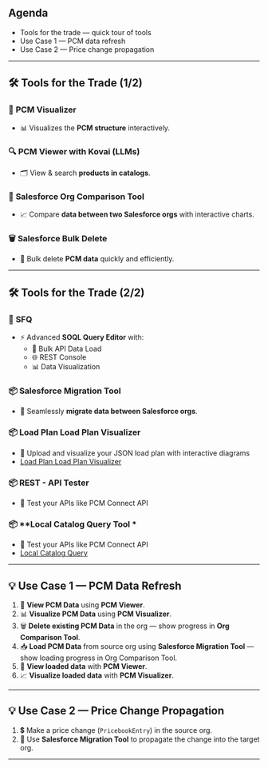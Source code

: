 

## Agenda
- Tools for the trade — quick tour of tools 
- Use Case 1 — PCM data refresh
- Use Case 2 — Price change propagation

---

## 🛠 Tools for the Trade (1/2)

### 🎯 **PCM Visualizer**
- 📊 Visualizes the **PCM structure** interactively.

### 🔍 **PCM Viewer with Kovai (LLMs)**
- 🗂 View & search **products in catalogs**.

### 🔄 **Salesforce Org Comparison Tool**
- 📈 Compare **data between two Salesforce orgs** with interactive charts.

### 🗑 **Salesforce Bulk Delete**
- 🧹 Bulk delete **PCM data** quickly and efficiently.

---

## 🛠 Tools for the Trade (2/2)

### 🧠 **SFQ**
- ⚡ Advanced **SOQL Query Editor** with:
  - 🚚 Bulk API Data Load
  - 🌐 REST Console
  - 📊 Data Visualization

### 📦 **Salesforce Migration Tool**
- 🔗 Seamlessly **migrate data between Salesforce orgs**.

### 📦 **Load Plan Load Plan Visualizer**
- 🔗 Upload and visualize your JSON load plan with interactive diagrams
- [Load Plan Load Plan Visualizer](https://mchinnappan100.github.io/pages2/tools/load-plan/)


###  📦 **REST - API Tester**
- 🔗 Test your APIs like PCM Connect API

###  📦 **Local Catalog Query Tool *
- 🔗 Test your APIs like PCM Connect API
- [Local Catalog Query](https://mchinnappan100.github.io/pages2/tools/smt/localcatalog.html)


---

## 💡 Use Case 1 — **PCM Data Refresh**

1. 👀 **View PCM Data** using **PCM Viewer**.
2. 📊 **Visualize PCM Data** using **PCM Visualizer**.
3. 🗑 **Delete existing PCM Data** in the org — show progress in **Org Comparison Tool**.
4. 📥 **Load PCM Data** from source org using **Salesforce Migration Tool** — show loading progress in Org Comparison Tool.
5. 👀 **View loaded data** with **PCM Viewer**.
6. 📈 **Visualize loaded data** with **PCM Visualizer**.

---

## 💡 Use Case 2 — **Price Change Propagation**

1. 💲 Make a price change (`PricebookEntry`) in the source org.
2. 🔁 Use **Salesforce Migration Tool** to propagate the change into the target org.

---
